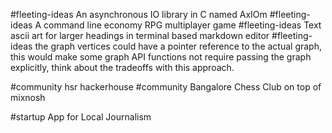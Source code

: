 #fleeting-ideas An asynchronous IO library in C named AxIOm
#fleeting-ideas A command line economy RPG multiplayer game
#fleeting-ideas Text ascii art for larger headings in terminal based markdown editor
#fleeting-ideas the graph vertices could have a pointer reference to the actual graph, this would make some graph API functions not require passing the graph explicitly, think about the tradeoffs with this approach.

#community hsr hackerhouse
#community Bangalore Chess Club on top of mixnosh

#startup App for Local Journalism